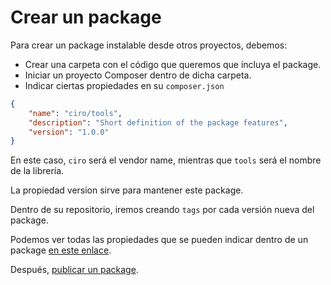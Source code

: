 # Crear un package

Para crear un package instalable desde otros proyectos, debemos:

- Crear una carpeta con el código que queremos que incluya el package.
- Iniciar un proyecto Composer dentro de dicha carpeta.
- Indicar ciertas propiedades en su `composer.json`

```json
{
    "name": "ciro/tools",
    "description": "Short definition of the package features",
    "version": "1.0.0"
}
```

En este caso, `ciro` será el vendor name, mientras que `tools` será el nombre de la librería.

La propiedad version sirve para mantener este package.

Dentro de su repositorio, iremos creando `tags` por cada versión nueva del package.

Podemos ver todas las propiedades que se pueden indicar dentro de un package [en este enlace](<https://getcomposer.org/doc/04-schema.md>).

Después, [publicar un package](publicar-un-package.md).
